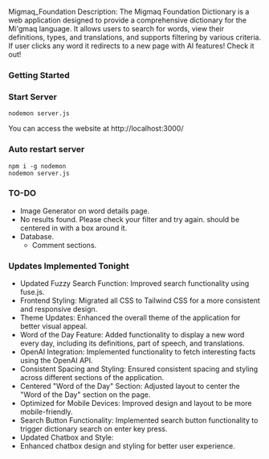 Migmaq_Foundation
Description:
The Migmaq Foundation Dictionary is a web application designed to provide a comprehensive dictionary for the Mi'gmaq language. It allows users to search for words, view their definitions, types, and translations, and supports filtering by various criteria.
If user clicks any word it redirects to a new page with AI features! Check it out!

### Getting Started

### Start Server
```
nodemon server.js
```
You can access the website at http://localhost:3000/
### Auto restart server
```
npm i -g nodemon
nodemon server.js
```

### TO-DO
- Image Generator on word details page.
- No results found. Please check your filter and try again. should be centered in with a box around it.
- Database.
  - Comment sections.

### Updates Implemented Tonight
- Updated Fuzzy Search Function: Improved search functionality using fuse.js.
- Frontend Styling: Migrated all CSS to Tailwind CSS for a more consistent and responsive design.
- Theme Updates: Enhanced the overall theme of the application for better visual appeal.
- Word of the Day Feature: Added functionality to display a new word every day, including its definitions, part of speech, and translations.
- OpenAI Integration: Implemented functionality to fetch interesting facts using the OpenAI API.
- Consistent Spacing and Styling: Ensured consistent spacing and styling across different sections of the application.
- Centered "Word of the Day" Section: Adjusted layout to center the "Word of the Day" section on the page.
- Optimized for Mobile Devices: Improved design and layout to be more mobile-friendly.
- Search Button Functionality: Implemented search button functionality to trigger dictionary search on enter key press.
- Updated Chatbox and Style:
- Enhanced chatbox design and styling for better user experience.

